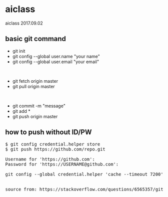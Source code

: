# aiclass
aiclass
2017.09.02

## basic git command
- git init
- git config --global user.name "your name"
- git config --global user.email "your email"
<br>

- git fetch origin master
- git pull origin master
<br>

- git commit -m "message"
- git add *
- git push origin master

## how to push without ID/PW

<pre>
$ git config credential.helper store
$ git push https://github.com/repo.git

Username for 'https://github.com': <USERNAME>
Password for 'https://USERNAME@github.com': <PASSWORD>

git config --global credential.helper 'cache --timeout 7200'


source from: https://stackoverflow.com/questions/6565357/git-push-requires-user$
</pre>

